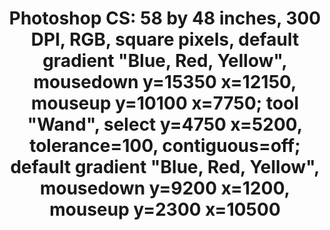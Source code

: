 ---
inv_num: 2014-020
add_credit:
url: 2014-020-photoshop-cs
title: 'Photoshop CS: 58 by 48 inches, 300 DPI, RGB, square pixels, default gradient
  "Blue, Red, Yellow", mousedown y=15350 x=12150, mouseup y=10100 x=7750; tool "Wand",
  select y=4750 x=5200, tolerance=100, contiguous=off; default gradient "Blue, Red,
  Yellow", mousedown y=9200 x=1200, mouseup y=2300 x=10500 '
year: '2014'
display_year: '2014'
medium: Chromogenic print
dims: 58x48in
pitch:
ps:
live_url:
youtube:
related_code:
subheading:
download:
commission:
layout: things-i-made
---